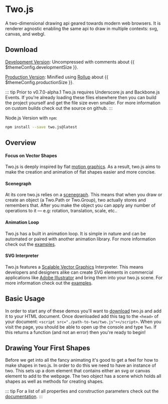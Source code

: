 # Two.js

A two-dimensional drawing api geared towards modern web browsers. It is renderer agnostic enabling the same api to draw in multiple contexts: svg, canvas, and webgl.

## Download

[Development Version](https://raw.githubusercontent.com/jonobr1/two.js/master/build/two.js): Uncompressed with comments about {{ $themeConfig.developmentSize }}.

[Production Version](https://raw.githubusercontent.com/jonobr1/two.js/master/build/two.min.js): Minified using [Rollup](https://rollupjs.org/) about {{ $themeConfig.productionSize }}.

::: tip
Prior to v0.7.0-alpha.1 Two.js requires Underscore.js and Backbone.js Events. If you're already loading these files elsewhere then you can build the project yourself and get the file size even smaller. For more information on custom builds check out the source on github.
:::

Node.js Version with `npm`:
```bash
npm install --save two.js@latest
```

## Overview
#### Focus on Vector Shapes
Two.js is deeply inspired by flat [motion graphics](http://en.wikipedia.org/wiki/Motion_graphics). As a result, two.js aims to make the creation and animation of flat shapes easier and more concise.

#### Scenegraph
At its core two.js relies on a [scenegraph](http://en.wikipedia.org/wiki/Scene_graph). This means that when you draw or create an object (a Two.Path or Two.Group), two actually stores and remembers that. After you make the object you can apply any number of operations to it — e.g: rotation, translation, scale, etc..

#### Animation Loop
Two.js has a built in animation loop. It is simple in nature and can be automated or paired with another animation library. For more information check out the [examples](./examples/).

#### SVG Interpreter
Two.js features a [Scalable Vector Graphics](http://en.wikipedia.org/wiki/Scalable_Vector_Graphics) Interpreter. This means developers and designers alike can create SVG elements in commercial applications like [Adobe Illustrator](http://www.adobe.com/products/illustrator) and bring them into your two.js scene. For more information check out the [examples](./examples/).

## Basic Usage
In order to start any of these demos you'll want to [download](#download) two.js and add it to your HTML document. Once downloaded add this tag to the `<head>` of your document: `<script src="./path-to-two/two.js"></script>`. When you visit the page, you should be able to open up the console and type `Two`. If this returns a function (and not an error) then you're ready to begin!

## Drawing Your First Shapes
Before we get into all the fancy animating it's good to get a feel for how to make shapes in two.js. In order to do this we need to have an instance of two. This sets up a dom element that contains either an svg or canvas element to add to the webpage. The two object has a scene which holds all shapes as well as methods for creating shapes.

::: tip
For a list of all properties and construction parameters check out the [documentation](./documentation/).
:::
